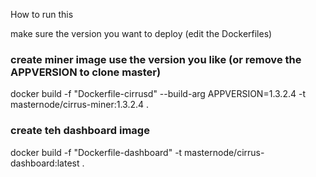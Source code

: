 How to run this

make sure the version you want to deploy (edit the Dockerfiles)

### create miner image use the version you like (or remove the APPVERSION to clone master)

docker build -f "Dockerfile-cirrusd" --build-arg APPVERSION=1.3.2.4 -t masternode/cirrus-miner:1.3.2.4 .

### create teh dashboard image

docker build -f "Dockerfile-dashboard" -t masternode/cirrus-dashboard:latest .
